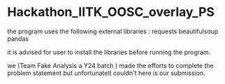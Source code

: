 # Hackathon_IITK_OOSC_overlay_PS
the program uses the following external libraries :
  requests 
  beautifulsoup 
  pandas
   
it is advised for user to install the libraries before running the program.


we (Team Fake Analysis a Y24  batch ) made the efforts to complete the problem statement but unfortunatelt couldn't 
here is our submission.
